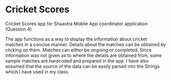 # Cricket Scores
Cricket Scores app for Shaastra Mobile App coordinator application (Question 4)

The app functions as a way to display the information about cricket matches in a concise manner. Details about the matches can be obtained by clicking on them. Matches can either be ongoing or completed. Since information was not given as to where the details are obtained from, some sample matches are hardcoded and prepared in the app. I have also assumed that the source of the data can be easily parsed into the Strings which I have used in my class.
